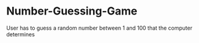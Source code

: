 # Number-Guessing-Game
User has to guess a random number between 1 and 100 that the computer determines

